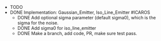- TODO
- DONE Implementation: Gaussian_Emitter, Iso_Line_Emitter #ICAROS
	- DONE Add optional sigma parameter (default sigma0), which is the sigma for the noise.
	- DONE Add sigma0 for iso_line_emitter
	- DONE Make a branch, add code, PR, make sure test pass.